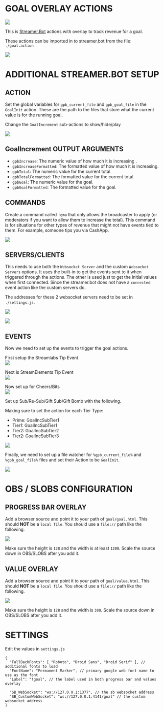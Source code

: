 # GOAL OVERLAY ACTIONS

[![](https://i.imgur.com/jEj3vrPm.png)](https://i.imgur.com/9J0dYEw.mp4)

This is [Streamer.Bot](https://streamer.bot) actions with overlay to track revenue for a goal.

These actions can be imported in to streamer.bot from the file: `./goal.action`

![](https://i.imgur.com/DaAo0Ib.png)

# ADDITIONAL STREAMER.BOT SETUP

## ACTION

Set the global variables for `gpb_current_file` and `gpb_goal_file` in the `GoalInit` action. These are the path to the files that store what the current value is for the running goal.

Change the `GoalIncrement` sub-actions to show/hide/play

![](https://i.imgur.com/PsRIYEn.png)

## GoalIncrement OUTPUT ARGUMENTS

- `gpbIncrease`: The numeric value of how much it is increasing .
- `gpbIncreaseFormatted`: The formatted value of how much it is increasing.
- `gpbTotal`: The numeric value for the current total.
- `gpbTotalFormatted`: The formatted value for the current total.
- `gpbGoal`: The numeric value for the goal.
- `gpbGoalFormatted`: The formatted value for the goal.


## COMMANDS

Create a command called `!gma` that only allows the broadcaster to apply (or moderators if you want to allow them to increase the total). This command is for situations for other types of revenue that might not have events tied to them. For example, someone tips you via CashApp.

![](https://i.imgur.com/hUfY53N.png)

## SERVERS/CLIENTS

This needs to use both the `Websocket Server` and the custom `Websocket Servers` options. It uses the built-in to get the events sent to it when triggered through the actions. The other is used just to get the initial values when first connected. Since the streamer.bot does not have a `connected` event action like the custom servers do.

The addresses for these 2 websocket servers need to be set in `./settings.js`.

![](https://i.imgur.com/b3XTsOY.png)

![](https://i.imgur.com/VJUeJYz.png)

## EVENTS

Now we need to set up the events to trigger the goal actions.

First setup the Streamlabs Tip Event  
![](https://i.imgur.com/B4RB9iw.png)

Next is StreamElements Tip Event  
![](https://i.imgur.com/gNffaNt.png)

Now set up for Cheers/Bits  
![](https://i.imgur.com/kMZYa3z.png)

Set up Sub/Re-Sub/Gift Sub/Gift Bomb with the following. 

Making sure to set the action for each Tier Type:

- Prime: GoalIncSubTier1
- Tier1: GoalIncSubTier1
- Tier2: GoalIncSubTier2
- Tier2: GoalIncSubTier3

![](https://i.imgur.com/OTlZREw.png)

Finally, we need to set up a file watcher for `%gpb_current_file%` and `%gpb_goal_file%` files and set their Action to be `GoalInit`.

![](https://i.imgur.com/k67Qb93.png)

# OBS / SLOBS CONFIGURATION

## PROGRESS BAR OVERLAY
Add a browser source and point it to your path of `goal/goal.html`. This should **NOT** be a `local file`. You should use a `file://` path like the following.

![](https://i.imgur.com/D5Dge8f.png)  

Make sure the height is `128` and the width is at least `1200`. Scale the source down in OBS/SLOBS after you add it.

## VALUE OVERLAY
Add a browser source and point it to your path of `goal/value.html`. This should **NOT** be a `local file`. You should use a `file://` path like the following.

![](https://i.imgur.com/Zshitg1.png)  


Make sure the height is `128` and the width is `300`. Scale the source down in OBS/SLOBS after you add it.


# SETTINGS

Edit the values in `settings.js`

```jsonc
{
  "FallBackFonts": [ "Roboto", "Droid Sans", "Droid Serif" ], // additional fonts to load
  "FontName": "Permanent Marker", // primary google web font name to use as the font
  "Label": "!goal", // the label used in both progress bar and values overlay

  "SB_WebSocket": "ws://127.0.0.1:1377", // the sb websocket address
  "SB_CustomWebSocket": "ws://127.0.0.1:4141/goal" // the custom websocket address
}

```